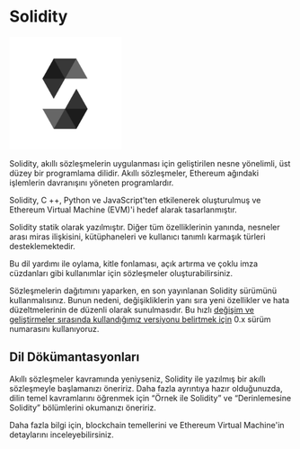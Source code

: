 # Solidity

<img src="logo.svg" alt="drawing" width="200"/>

Solidity, akıllı sözleşmelerin uygulanması için geliştirilen nesne yönelimli, üst düzey bir programlama dilidir. Akıllı sözleşmeler, Ethereum ağındaki işlemlerin davranışını yöneten programlardır.

Solidity, C ++, Python ve JavaScript'ten etkilenerek oluşturulmuş ve Ethereum Virtual Machine (EVM)'i hedef alarak tasarlanmıştır.

Solidity statik olarak yazılmıştır. Diğer tüm özelliklerinin yanında, nesneler arası miras ilişkisini, kütüphaneleri ve kullanıcı tanımlı karmaşık türleri desteklemektedir.

Bu dil yardımı ile oylama, kitle fonlaması, açık artırma ve çoklu imza cüzdanları gibi kullanımlar için sözleşmeler oluşturabilirsiniz.

Sözleşmelerin dağıtımını yaparken, en son yayınlanan Solidity sürümünü kullanmalısınız. Bunun nedeni, değişikliklerin yanı sıra yeni özellikler ve hata düzeltmelerinin de düzenli olarak sunulmasıdır. Bu hızlı [değişim ve geliştirmeler sırasında kullandığımız versiyonu belirtmek için](https://semver.org/#spec-item-4) 0.x sürüm numarasını kullanıyoruz.

## Dil Dökümantasyonları

Akıllı sözleşmeler kavramında yeniyseniz, Solidity ile yazılmış bir akıllı sözleşmeyle başlamanızı öneririz. Daha fazla ayrıntıya hazır olduğunuzda, dilin temel kavramlarını öğrenmek için “Örnek ile Solidity” ve “Derinlemesine Solidity” bölümlerini okumanızı öneririz.

Daha fazla bilgi için, blockchain temellerini ve Ethereum Virtual Machine'in detaylarını inceleyebilirsiniz.

